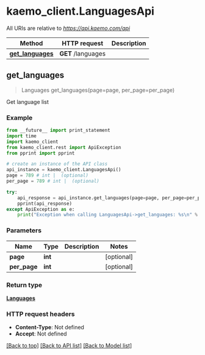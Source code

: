 # kaemo_client.LanguagesApi

All URIs are relative to *https://api.kaemo.com/api*

Method | HTTP request | Description
------------- | ------------- | -------------
[**get_languages**](#get_languages) | **GET** /languages | 


## **get_languages**
> Languages get_languages(page=page, per_page=per_page)



Get language list

### Example 
```python
from __future__ import print_statement
import time
import kaemo_client
from kaemo_client.rest import ApiException
from pprint import pprint

# create an instance of the API class
api_instance = kaemo_client.LanguagesApi()
page = 789 # int |  (optional)
per_page = 789 # int |  (optional)

try: 
    api_response = api_instance.get_languages(page=page, per_page=per_page)
    pprint(api_response)
except ApiException as e:
    print("Exception when calling LanguagesApi->get_languages: %s\n" % e)
```

### Parameters

Name | Type | Description  | Notes
------------- | ------------- | ------------- | -------------
 **page** | **int**|  | [optional] 
 **per_page** | **int**|  | [optional] 

### Return type

[**Languages**](#Languages)

### HTTP request headers

 - **Content-Type**: Not defined
 - **Accept**: Not defined

[[Back to top]](#) [[Back to API list]](#documentation-for-api-endpoints) [[Back to Model list]](#documentation-for-models)

